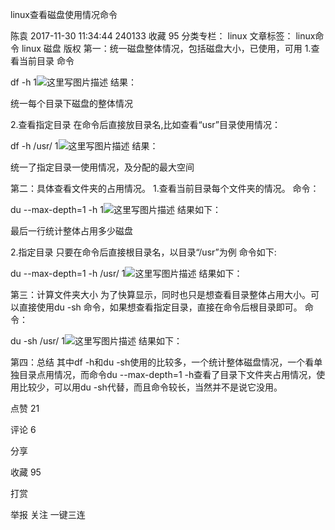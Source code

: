 linux查看磁盘使用情况命令

陈袁 2017-11-30 11:34:44  240133  收藏 95
分类专栏： linux 文章标签： linux命令 linux 磁盘
版权
第一：统一磁盘整体情况，包括磁盘大小，已使用，可用
1.查看当前目录
命令

df -h
1![这里写图片描述](https://img-blog.csdn.net/20171130111744654?watermark/2/text/aHR0cDovL2Jsb2cuY3Nkbi5uZXQvYWNoZW55dWFu/font/5a6L5L2T/fontsize/400/fill/I0JBQkFCMA==/dissolve/70/gravity/SouthEast)
结果：

统一每个目录下磁盘的整体情况

2.查看指定目录
在命令后直接放目录名,比如查看“usr”目录使用情况：

df -h /usr/
1![这里写图片描述](https://img-blog.csdn.net/20171130111928377?watermark/2/text/aHR0cDovL2Jsb2cuY3Nkbi5uZXQvYWNoZW55dWFu/font/5a6L5L2T/fontsize/400/fill/I0JBQkFCMA==/dissolve/70/gravity/SouthEast)
结果：

统一了指定目录一使用情况，及分配的最大空间

第二：具体查看文件夹的占用情况。
1.查看当前目录每个文件夹的情况。
命令：

du --max-depth=1 -h 
1![这里写图片描述](https://img-blog.csdn.net/20171130112328555?watermark/2/text/aHR0cDovL2Jsb2cuY3Nkbi5uZXQvYWNoZW55dWFu/font/5a6L5L2T/fontsize/400/fill/I0JBQkFCMA==/dissolve/70/gravity/SouthEast)
结果如下：

最后一行统计整体占用多少磁盘

2.指定目录
只要在命令后直接根目录名，以目录“/usr”为例
命令如下:

du --max-depth=1 -h  /usr/
1![这里写图片描述](https://img-blog.csdn.net/20171130112601005?watermark/2/text/aHR0cDovL2Jsb2cuY3Nkbi5uZXQvYWNoZW55dWFu/font/5a6L5L2T/fontsize/400/fill/I0JBQkFCMA==/dissolve/70/gravity/SouthEast)
结果如下：

第三：计算文件夹大小
为了快算显示，同时也只是想查看目录整体占用大小。可以直接使用du -sh 命令，如果想查看指定目录，直接在命令后根目录即可。
命令：

du -sh /usr/
1![这里写图片描述](https://img-blog.csdn.net/20171130112848667?watermark/2/text/aHR0cDovL2Jsb2cuY3Nkbi5uZXQvYWNoZW55dWFu/font/5a6L5L2T/fontsize/400/fill/I0JBQkFCMA==/dissolve/70/gravity/SouthEast)
结果如下：


第四：总结
其中df -h和du -sh使用的比较多，一个统计整体磁盘情况，一个看单独目录点用情况，而命令du --max-depth=1 -h查看了目录下文件夹占用情况，使用比较少，可以用du -sh代替，而且命令较长，当然并不是说它没用。

点赞
21

评论
6

分享

收藏
95

打赏

举报
关注
一键三连